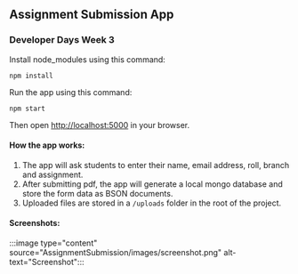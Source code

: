 ## Assignment Submission App
### Developer Days Week 3

Install node_modules using this command:
```
npm install
```

Run the app using this command:
```
npm start
```

Then open [http://localhost:5000](http://localhost:5000) in your browser.

#### How the app works:
1. The app will ask students to enter their name, email address, roll, branch and assignment.
2. After submitting pdf, the app will generate a local mongo database and store the form data as BSON documents.
3. Uploaded files are stored in a `/uploads` folder in the root of the project.


#### Screenshots: 
:::image type="content" source="AssignmentSubmission/images/screenshot.png" alt-text="Screenshot":::
